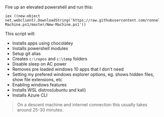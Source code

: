 Fire up an elevated powershell and run this:

```pwsh
iex ((new-object net.webclient).DownloadString('https://raw.githubusercontent.com/ronnelsantiago/New-Machine.ps1/master/New-Machine.ps1'))
```

This script will:

- Installs apps using chocolatey
- Installs powershell modules
- Setup git alias
- Creates `c:\repos` and `c:\temp` folders
- Disable sleep on AC power
- Removes pre loaded windows 10 apps that I don't need
- Setting my prefered windows explorer options, eg. shows hidden files, show file extensions, etc
- Enabling windows features
- Installs WSL distros(ubuntu and kali)
- Installs Azure CLI

> On a descent machine and internet connection this usually takes around 25-30 minutes.

